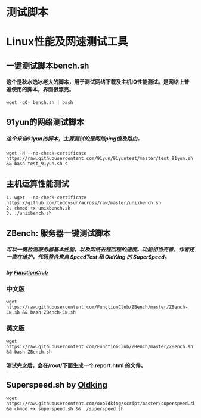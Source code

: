 # 测试脚本

# Linux性能及网速测试工具
## 一键测试脚本bench.sh
#### 这个是秋水逸冰老大的脚本，用于测试网络下载及主机IO性能测试。是网络上普遍使用的脚本，界面很漂亮。
```
wget -qO- bench.sh | bash
```

## 91yun的网络测试脚本
##### 这个来自91yun的脚本，主要测试的是网络ping值及路由。
```
wget -N --no-check-certificate https://raw.githubusercontent.com/91yun/91yuntest/master/test_91yun.sh && bash test_91yun.sh s
```
## 主机运算性能测试
```
1. wget --no-check-certificate https://github.com/teddysun/across/raw/master/unixbench.sh
2. chmod +x unixbench.sh
3. ./unixbench.sh
```
## ZBench: 服务器一键测试脚本
##### 可以一键检测服务器基本性能，以及网络去程回程的速度。功能相当完善。作者还一直在维护，代码整合来自 SpeedTest 和 OldKing 的 SuperSpeed。
##### by [FunctionClub](https://github.com/FunctionClub/ZBench)
### 中文版
```
wget https://raw.githubusercontent.com/FunctionClub/ZBench/master/ZBench-CN.sh && bash ZBench-CN.sh
```
### 英文版
```
wget https://raw.githubusercontent.com/FunctionClub/ZBench/master/ZBench.sh && bash ZBench.sh
```
#### 测试完之后，会在/root/下面生成一个 report.html 的文件。

## Superspeed.sh by [Oldking](https://github.com/oooldking/script)

```
wget https://raw.githubusercontent.com/oooldking/script/master/superspeed.sh && chmod +x superspeed.sh && ./superspeed.sh
```
